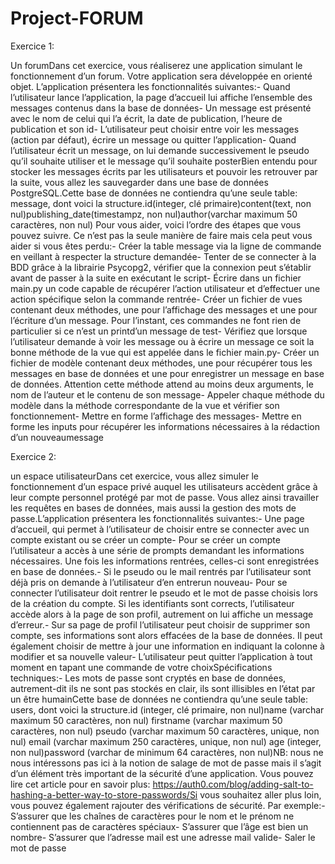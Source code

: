 # Project-FORUM

Exercice 1: 

Un forumDans cet exercice, vous réaliserez une application simulant le fonctionnement d’un forum. Votre application sera développée en orienté objet. L’application présentera les fonctionnalités suivantes:- Quand l’utilisateur lance l’application, la page d’accueil lui affiche l’ensemble des messages contenus dans la base de données- Un message est présenté avec le nom de celui qui l’a écrit, la date de publication, l’heure de publication et son id- L’utilisateur peut choisir entre voir les messages (action par défaut), écrire un message ou quitter l’application- Quand l’utilisateur écrit un message, on lui demande successivement le pseudo qu’il souhaite utiliser et le message qu’il souhaite posterBien entendu pour stocker les messages écrits par les utilisateurs et pouvoir les retrouver par la suite, vous allez les sauvegarder dans une base de données PostgreSQL.Cette base de données ne contiendra qu’une seule table: message, dont voici la structure.id(integer, clé primaire)content(text, non nul)publishing_date(timestampz, non nul)author(varchar maximum 50 caractères, non nul) Pour vous aider, voici l’ordre des étapes que vous pouvez suivre. Ce n’est pas la seule manière de faire mais cela peut vous aider si vous êtes perdu:- Créer la table message via la ligne de commande en veillant à respecter la structure demandée- Tenter de se connecter à la BDD grâce à la librairie Psycopg2, vérifier que la connexion peut s’établir avant de passer à la suite en exécutant le script- Écrire dans un fichier main.py un code capable de récupérer l’action utilisateur et d’effectuer une action spécifique selon la commande rentrée- Créer un fichier de vues contenant deux méthodes, une pour l’affichage des messages et une pour l’écriture d’un message. Pour l’instant, ces commandes ne font rien de particulier si ce n’est un printd’un message de test- Vérifiez que lorsque l’utilisateur demande à voir les message ou à écrire un message ce soit la bonne méthode de la vue qui est appelée dans le fichier main.py- Créer un fichier de modèle contenant deux méthodes, une pour récupérer tous les messages en base de données et une pour enregistrer un message en base de données. Attention cette méthode attend au moins deux arguments, le nom de l’auteur et le contenu de son message- Appeler chaque méthode du modèle dans la méthode correspondante de la vue et vérifier son fonctionnement- Mettre en forme l’affichage des messages- Mettre en forme les inputs pour récupérer les informations nécessaires à la rédaction d’un nouveaumessage

Exercice 2: 

un espace utilisateurDans cet exercice, vous allez simuler le fonctionnement d’un espace privé auquel les utilisateurs accèdent grâce à leur compte personnel protégé par mot de passe. Vous allez ainsi travailler les requêtes en bases de données, mais aussi la gestion des mots de passe.L’application présentera les fonctionnalités suivantes:- Une page d’accueil, qui permet à l’utilisateur de choisir entre se connecter avec un compte existant ou se créer un compte- Pour se créer un compte l’utilisateur a accès à une série de prompts demandant les informations nécessaires. Une fois les informations rentrées, celles-ci sont enregistrées en base de données.- Si le pseudo ou le mail rentrés par l’utilisateur sont déjà pris on demande à l’utilisateur d’en entrerun nouveau- Pour se connecter l’utilisateur doit rentrer le pseudo et le mot de passe choisis lors de la création du compte. Si les identifiants sont corrects, l’utilisateur accède alors à la page de son profil, autrement on lui affiche un message d’erreur.- Sur sa page de profil l’utilisateur peut choisir de supprimer son compte, ses informations sont alors effacées de la base de données. Il peut également choisir de mettre à jour une information en indiquant la colonne à modifier et sa nouvelle valeur- L’utilisateur peut quitter l’application à tout moment en tapant une commande de votre choixSpécifications techniques:- Les mots de passe sont cryptés en base de données, autrement-dit ils ne sont pas stockés en clair, ils sont illisibles en l’état par un être humainCette base de données ne contiendra qu’une seule table: users, dont voici la structure.id (integer, clé primaire, non nul)name (varchar maximum 50 caractères, non nul) firstname (varchar maximum 50 caractères, non nul) pseudo (varchar maximum 50 caractères, unique, non nul) email (varchar maximum 250 caractères, unique, non nul) age (integer, non nul)password (varchar de minimum 64 caractères, non nul)NB: nous ne nous intéressons pas ici à la notion de salage de mot de passe mais il s’agit d’un élément très important de la sécurité d’une application. Vous pouvez lire cet article pour en savoir plus: https://auth0.com/blog/adding-salt-to-hashing-a-better-way-to-store-passwords/Si vous souhaitez aller plus loin, vous pouvez également rajouter des vérifications de sécurité. Par exemple:- S’assurer que les chaînes de caractères pour le nom et le prénom ne contiennent pas de caractères spéciaux- S’assurer que l’âge est bien un nombre- S’assurer que l’adresse mail est une adresse mail valide- Saler le mot de passe

